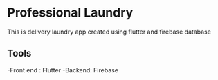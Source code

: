 # Professional Laundry

This is delivery laundry app created using flutter and firebase database

## Tools

-Front end : Flutter
-Backend: Firebase
